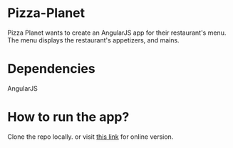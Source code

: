 # Pizza-Planet
Pizza Planet wants to create an AngularJS app for their restaurant's menu. The menu displays the restaurant's appetizers, and mains.

# Dependencies
AngularJS

# How to run the app?
Clone the repo locally. or visit [this link](https://salma71192.github.io/Pizza-Planet/) for online version.
